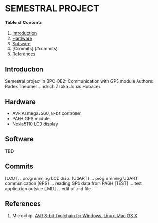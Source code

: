 
# SEMESTRAL PROJECT

#### Table of Contents

1. [Introduction](#introduction)
2. [Hardware](#hardware)
3. [Software](#software)
4. [Commits] (#commits)
5. [References](#references)


## Introduction

Semestral project in BPC-DE2: Communication with GPS module
Authors:    Radek Theumer
            Jindrich Zabka
            Jonas Hubacek


## Hardware

- AVR ATmega2560, 8-bit controller
- PA6H GPS module
- Nokia5110 LCD display


## Software

TBD


## Commits

[LCD]   ... programming LCD disp.
[USART] ... programming USART communication
[GPS]   ... reading GPS data from PA6H
[TEST]  ... test application outside
[.MD]   ... edit of .md file


## References

1. Microchip, [AVR 8-bit Toolchain for Windows, Linux, Mac OS X](https://www.microchip.com/mplab/avr-support/avr-and-arm-toolchains-c-compilers)
